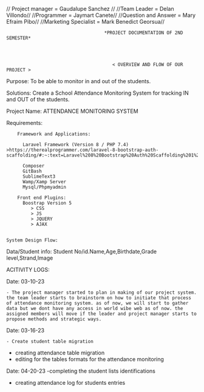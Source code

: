 // Project manager = Gaudalupe Sanchez //
//Team Leader     = Delan Villondo//
//Programmer      =  Jaymart Canete// 
//Question and Answer = Mary Efraim Pibo// 
//Marketing Specialist = Mark Benedict Georsua//


                                        *PROJECT DOCUMENTATION OF 2ND SEMESTER*




                                           < OVERVIEW AND FLOW OF OUR PROJECT > 

   Purpose:
   			To be able to monitor in and out of the students.

   Solutions:
   			Create a School Attendance Monitoring System for tracking IN and OUT of the students.


   Project Name: ATTENDANCE MONITORING SYSTEM 


   Requirements:

   		Framework and Applications:

          Laravel Framework (Version 8 / PHP 7.4) >https://therealprogrammer.com/laravel-8-bootstrap-auth-scaffolding/#:~:text=Laravel%208%20Bootstrap%20Auth%20Scaffolding%201%20Step%201%3A,Packages%20...%207%20Step%207%3A%20Run%20Development%20Server 

          Composer
          GitBash
          SublimeText3
          Wamp/Xamp Server
          Mysql/Phpmyadmin

        Front end Plugins:
          Boostrap Version 5
             > CSS
             > JS
             > JQUERY
             > AJAX


    System Design Flow:

Data/Student info:
   Student No/id.Name,Age,Birthdate,Grade level,Strand,Image

                                                 
 ACITIVITY LOGS:

 Date: 03-10-23

 	- The project manager started to plan in making of our project system. the team leader starts to brainstorm on how to initiate that process of attendance monitoring system. as of now, we will start to gather data but we dont have any access in world wibe web as of now. the assigned members will move if the leader and project manager starts to propose methods and strategic ways.






Date: 03-16-23

	- Create student table migration 
  - creating attendance table migration
  - editing for the tables formats for the attendance monitoring
  

Date: 04-20-23 
-completing the student lists identifications 
- creating attendance log for students entries 

